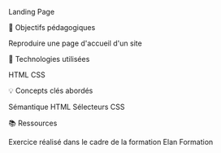 Landing Page

🎯 Objectifs pédagogiques

Reproduire une page d'accueil d'un site

🔧 Technologies utilisées

HTML
CSS

💡 Concepts clés abordés

Sémantique HTML
Sélecteurs CSS

📚 Ressources

Exercice réalisé dans le cadre de la formation Elan Formation
